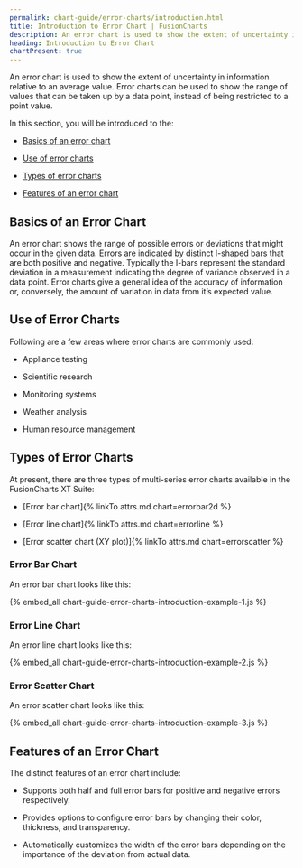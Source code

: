 ```yaml
---
permalink: chart-guide/error-charts/introduction.html
title: Introduction to Error Chart | FusionCharts
description: An error chart is used to show the extent of uncertainty in information relative to an average value.
heading: Introduction to Error Chart
chartPresent: true
---
```


An error chart is used to show the extent of uncertainty in information relative to an average value. Error charts can be used to show the range of values that can be taken up by a data point, instead of being restricted to a point value.

In this section, you will be introduced to the:

* <a href="{{ site.baseurl }}chart-guide/error-charts/introduction.html#basics-of-an-error-chart">Basics of an error chart</a>

* <a href="{{ site.baseurl }}chart-guide/error-charts/introduction.html#use-of-error-charts">Use of error charts</a>

* <a href="{{ site.baseurl }}chart-guide/error-charts/introduction.html#types-of-error-charts">Types of error charts</a>

* <a href="{{ site.baseurl }}chart-guide/error-charts/introduction.html#features-of-an-error-chart">Features of an error chart</a>

## Basics of an Error Chart

An error chart shows the range of possible errors or deviations that might occur in the given data. Errors are indicated by distinct I-shaped bars that are both positive and negative. Typically the I-bars represent the standard deviation in a measurement indicating the degree of variance observed in a data point. Error charts give a general idea of the accuracy of information or, conversely, the amount of variation in data from it’s expected value.

## Use of Error Charts

Following are a few areas where error charts are commonly used:

* Appliance testing

* Scientific research

* Monitoring systems

* Weather analysis

* Human resource management

## Types of Error Charts

At present, there are three types of multi-series error charts available in the FusionCharts XT Suite:

* [Error bar chart]{% linkTo attrs.md chart=errorbar2d %}

* [Error line chart]{% linkTo attrs.md chart=errorline %}

* [Error scatter chart (XY plot)]{% linkTo attrs.md chart=errorscatter %}

### Error Bar Chart

An error bar chart looks like this:

{% embed_all chart-guide-error-charts-introduction-example-1.js %}

### Error Line Chart

An error line chart looks like this:

{% embed_all chart-guide-error-charts-introduction-example-2.js %}

### Error Scatter Chart

An error scatter chart looks like this:

{% embed_all chart-guide-error-charts-introduction-example-3.js %}

## Features of an Error Chart

The distinct features of an error chart include:

* Supports both half and full error bars for positive and negative errors respectively.

* Provides options to configure error bars by changing their color, thickness, and transparency.

* Automatically customizes the width of the error bars depending on the importance of the deviation from actual data.